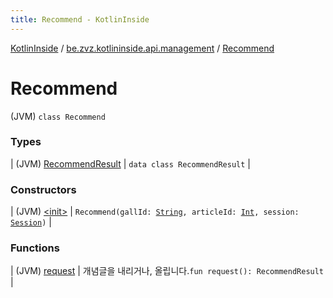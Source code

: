 ```yaml
---
title: Recommend - KotlinInside
---
```


[KotlinInside](../../index.html) / [be.zvz.kotlininside.api.management](../index.html) / [Recommend](./index.html)

# Recommend

(JVM) `class Recommend`

### Types

| (JVM) [RecommendResult](-recommend-result/index.html) | `data class RecommendResult` |

### Constructors

| (JVM) [&lt;init&gt;](-init-.html) | `Recommend(gallId: `[`String`](https://kotlinlang.org/api/latest/jvm/stdlib/kotlin/-string/index.html)`, articleId: `[`Int`](https://kotlinlang.org/api/latest/jvm/stdlib/kotlin/-int/index.html)`, session: `[`Session`](../../be.zvz.kotlininside.session/-session/index.html)`)` |

### Functions

| (JVM) [request](request.html) | 개념글을 내리거나, 올립니다.`fun request(): RecommendResult` |

